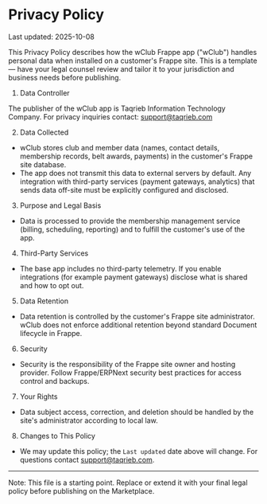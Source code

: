 # Privacy Policy

Last updated: 2025-10-08

This Privacy Policy describes how the wClub Frappe app ("wClub") handles personal data when installed on a customer's Frappe site. This is a template — have your legal counsel review and tailor it to your jurisdiction and business needs before publishing.

1. Data Controller

The publisher of the wClub app is Taqrieb Information Technology Company. For privacy inquiries contact: support@taqrieb.com

2. Data Collected

- wClub stores club and member data (names, contact details, membership records, belt awards, payments) in the customer's Frappe site database.
- The app does not transmit this data to external servers by default. Any integration with third-party services (payment gateways, analytics) that sends data off-site must be explicitly configured and disclosed.

3. Purpose and Legal Basis

- Data is processed to provide the membership management service (billing, scheduling, reporting) and to fulfill the customer's use of the app.

4. Third-Party Services

- The base app includes no third-party telemetry. If you enable integrations (for example payment gateways) disclose what is shared and how to opt out.

5. Data Retention

- Data retention is controlled by the customer's Frappe site administrator. wClub does not enforce additional retention beyond standard Document lifecycle in Frappe.

6. Security

- Security is the responsibility of the Frappe site owner and hosting provider. Follow Frappe/ERPNext security best practices for access control and backups.

7. Your Rights

- Data subject access, correction, and deletion should be handled by the site's administrator according to local law.

8. Changes to This Policy

- We may update this policy; the `Last updated` date above will change. For questions contact support@taqrieb.com.

---

Note: This file is a starting point. Replace or extend it with your final legal policy before publishing on the Marketplace.